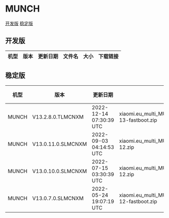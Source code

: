 # MUNCH
[开发版](#开发版)  [稳定版](#稳定版)
## 开发版
| 机型 | 版本 | 更新日期 | 文件名 | 大小 | 下载链接 |
| ---- | ---- | ---- | ---- | ---- | ---- |
## 稳定版
| 机型 | 版本 | 更新日期 | 文件名 | 大小 | 下载链接 |
| ---- | ---- | ---- | ---- | ---- | ---- |
| MUNCH | V13.2.8.0.TLMCNXM | 2022-12-14 07:30:39 UTC | xiaomi.eu_multi_MUNCH_V13.2.8.0.TLMCNXM_v13-13-fastboot.zip | 4.3 GB | [SourceForge](https://sourceforge.net/projects/xiaomi-eu-multilang-miui-roms/files/xiaomi.eu/MIUI-STABLE-RELEASES/MIUIv13/xiaomi.eu_multi_MUNCH_V13.2.8.0.TLMCNXM_v13-13-fastboot.zip/download) |
| MUNCH | V13.0.11.0.SLMCNXM | 2022-09-03 04:14:53 UTC | xiaomi.eu_multi_MUNCH_V13.0.11.0.SLMCNXM_v13-12.zip | 3.8 GB | [SourceForge](https://sourceforge.net/projects/xiaomi-eu-multilang-miui-roms/files/xiaomi.eu/MIUI-STABLE-RELEASES/MIUIv13/xiaomi.eu_multi_MUNCH_V13.0.11.0.SLMCNXM_v13-12.zip/download) |
| MUNCH | V13.0.10.0.SLMCNXM | 2022-07-15 03:30:39 UTC | xiaomi.eu_multi_MUNCH_V13.0.10.0.SLMCNXM_v13-12.zip | 3.8 GB | [SourceForge](https://sourceforge.net/projects/xiaomi-eu-multilang-miui-roms/files/xiaomi.eu/MIUI-STABLE-RELEASES/MIUIv13/xiaomi.eu_multi_MUNCH_V13.0.10.0.SLMCNXM_v13-12.zip/download) |
| MUNCH | V13.0.7.0.SLMCNXM | 2022-05-24 19:07:19 UTC | xiaomi.eu_multi_MUNCH_V13.0.7.0.SLMCNXM_v13-12-fastboot.zip | 4.1 GB | [SourceForge](https://sourceforge.net/projects/xiaomi-eu-multilang-miui-roms/files/xiaomi.eu/MIUI-STABLE-RELEASES/MIUIv13/xiaomi.eu_multi_MUNCH_V13.0.7.0.SLMCNXM_v13-12-fastboot.zip/download) |
